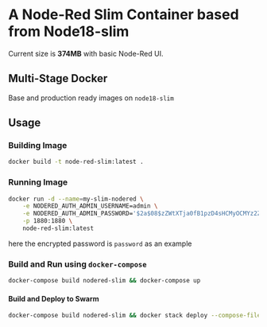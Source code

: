 # A Node-Red Slim Container based from Node18-slim

Current size is __374MB__ with basic Node-Red UI.

## Multi-Stage Docker

Base and production ready images on `node18-slim`

## Usage

### Building Image

```bash
docker build -t node-red-slim:latest .
```
### Running Image

```bash
docker run -d --name=my-slim-nodered \
    -e NODERED_AUTH_ADMIN_USERNAME=admin \
    -e NODERED_AUTH_ADMIN_PASSWORD='$2a$08$zZWtXTja0fB1pzD4sHCMyOCMYz2Z6dNbM6tl8sJogENOMcxWV9DN.' \
    -p 1880:1880 \
    node-red-slim:latest
```
here the encrypted password is `password` as an example

### Build and Run using `docker-compose`

```bash
docker-compose build nodered-slim && docker-compose up
```

#### Build and Deploy to Swarm
```bash
docker-compose build nodered-slim && docker stack deploy --compose-file docker-compose.yml wuttech
```